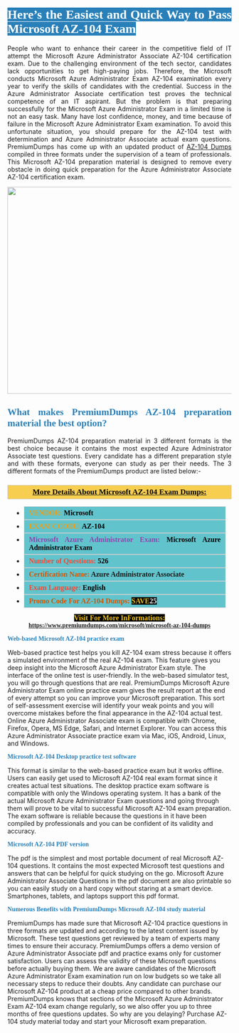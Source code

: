 <h1 style="text-align: justify;"><span style="color:#ffffff;"><span style="font-family:Georgia,serif;"><strong><span style="background-color:#2980b9;">Here’s the Easiest and Quick Way to Pass Microsoft AZ-104 Exam</span></strong></span></span></h1>

<p style="text-align: justify;">People who want to enhance their career in the competitive field of IT attempt the Microsoft Azure Administrator Associate AZ-104 certification exam. Due to the challenging environment of the tech sector, candidates lack opportunities to get high-paying jobs. Therefore, the Microsoft conducts Microsoft Azure Administrator Exam AZ-104 examination every year to verify the skills of candidates with the credential. Success in the Azure Administrator Associate certification test proves the technical competence of an IT aspirant. But the problem is that preparing successfully for the Microsoft Azure Administrator Exam in a limited time is not an easy task. Many have lost confidence, money, and time because of failure in the Microsoft Azure Administrator Exam examination. To avoid this unfortunate situation, you should prepare for the AZ-104 test with determination and Azure Administrator Associate actual exam questions. PremiumDumps has come up with an updated product of <a href="https://www.premiumdumps.com/microsoft/microsoft-az-104-dumps">AZ-104 Dumps</a> compiled in three formats under the supervision of a team of professionals. This Microsoft AZ-104 preparation material is designed to remove every obstacle in doing quick preparation for the Azure Administrator Associate AZ-104 certification exam.</p>

<p style="text-align: center;"><a href="https://www.premiumdumps.com/microsoft/microsoft-az-104-dumps"><img alt="" src="https://i.imgur.com/KJGzbJ2.jpeg" style="width: 700px; height: 465px;" /></a></p>

<h2 style="text-align: justify;"><span style="color:#2980b9;"><span style="font-family:Georgia,serif;"><strong>What makes PremiumDumps AZ-104 preparation material the best option?</strong></span></span></h2>

<p style="text-align: justify;">PremiumDumps AZ-104 preparation material in 3 different formats is the best choice because it contains the most expected Azure Administrator Associate test questions. Every candidate has a different preparation style and with these formats, everyone can study as per their needs. The 3 different formats of the PremiumDumps product are listed below:-</p>

<h3 style="background: #f7ce50; border: 1px solid rgb(204, 204, 204); padding: 5px 10px; text-align: center;"><span style="font-family:Georgia,serif;"><u><u><span style="color:#000000;"><span style="font-size:11pt"><span style="line-height:normal"><b><span style="font-size:13.0pt"><span cambria="">More Details About Microsoft AZ-104 Exam Dumps:</span></span></b></span></span></span></u></u></span></h3>

<ul>
	<li style="margin:0cm 10pt">
	<div style="background:#61c4cd; border: 1px solid rgb(204, 204, 204); padding: 5px 10px; text-align: justify;"><span style="font-family:Georgia,serif;"><span style="font-size:11pt"><span style="line-height:normal"><b><span style="font-size:12.0pt"><span new="" roman="" times=""><span style="color:#f39c12;">VENDOR:</span> <span style="color:#000000;">Microsoft</span></span></span></b></span></span></span></div>
	</li>
	<li style="margin:0cm 10pt">
	<div style="background: #61c4cd; border: 1px solid rgb(204, 204, 204); padding: 5px 10px; text-align: justify;"><span style="font-family:Georgia,serif;"><span style="font-size:11pt"><span style="line-height:normal"><b><span style="font-size:12.0pt"><span new="" roman="" times=""><span style="color:#f39c12;">EXAM CCODE:</span> <span style="color:#000000;">AZ-104</span></span></span></b></span></span></span></div>
	</li>
	<li style="margin:0cm 10pt">
	<div style="background: #61c4cd; border: 1px solid rgb(204, 204, 204); padding: 5px 10px; text-align: justify;"><span style="font-family:Georgia,serif;"><span style="font-size:11pt"><span style="line-height:normal"><b><span style="font-size:12.0pt"><span new="" roman="" times=""><span style="color:#8e44ad;">Microsoft Azure Administrator Exam:</span> <span style="color:#000000;">Microsoft Azure Administrator Exam</span></span></span></b></span></span></span></div>
	</li>
	<li style="margin:0cm 10pt">
	<div style="background: #61c4cd; border: 1px solid rgb(204, 204, 204); padding: 5px 10px;"><span style="font-family:Georgia,serif;"><span style="font-size:11pt"><span style="line-height:normal"><b><span style="font-size:12.0pt"><span new="" roman="" times=""><span style="color:#e74c3c;">Number of Questions:</span><span style="color:#000000;"><span style="color:#f1c40f;"> </span>526</span></span></span></b></span></span></span></div>
	</li>
	<li style="margin:0cm 10pt">
	<div style="background: #61c4cd; border: 1px solid rgb(204, 204, 204); padding: 5px 10px; text-align: justify;"><span style="font-family:Georgia,serif;"><span style="font-size:11pt"><span style="line-height:normal"><b><span style="font-size:12.0pt"><span new="" roman="" times=""><span style="color:#d35400;">Certification Name:</span> Azure Administrator Associate</span></span></b></span></span></span></div>
	</li>
	<li style="margin:0cm 10pt">
	<div style="background: #61c4cd; border: 1px solid rgb(204, 204, 204); padding: 5px 10px; text-align: justify;"><span style="font-family:Georgia,serif;"><span style="font-size:11pt"><span style="line-height:normal"><b><span style="font-size:12.0pt"><span new="" roman="" times=""><span style="color:#e74c3c;">Exam Language:</span> <span style="color:#000000;">English</span></span></span></b></span></span></span></div>
	</li>
	<li style="margin:0cm 10pt">
	<div style="background: #61c4cd; border: 1px solid rgb(204, 204, 204); padding: 5px 10px;"><span style="font-family:Georgia,serif;"><span style="font-size:11pt"><span style="line-height:normal"><b><span style="font-size:12.0pt"><span new="" roman="" times=""><span style="color:#d35400;">Promo Code For AZ-104 Dumps:</span><span style="color:#f1c40f;"> <span style="background-color:#000000;">SAVE</span></span><span style="color:#ffffff;"><span style="background-color:#000000;">25</span></span></span></span></b></span></span></span></div>
	</li>
</ul>

<p style="text-align: center;"><span style="font-family:Georgia,serif;"><strong><span style="font-size:16px;"><span style="color:#f1c40f;"><span style="background-color:#000000;">Visit For More InFormations:</span></span></span> <a href="https://www.premiumdumps.com/microsoft/microsoft-az-104-dumps">https://www.premiumdumps.com/microsoft/microsoft-az-104-dumps</a></strong></span></p>

<p><span style="color:#2980b9;"><span style="font-family:Georgia,serif;"><strong><strong><strong>Web-based Microsoft AZ-104 practice exam</strong></strong></strong></span></span></p>

<p>Web-based practice test helps you kill AZ-104 exam stress because it offers a simulated environment of the real AZ-104 exam. This feature gives you deep insight into the Microsoft Azure Administrator Exam style. The interface of the online test is user-friendly. In the web-based simulator test, you will go through questions that are real. PremiumDumps Microsoft Azure Administrator Exam online practice exam gives the result report at the end of every attempt so you can improve your Microsoft preparation. This sort of self-assessment exercise will identify your weak points and you will overcome mistakes before the final appearance in the AZ-104 actual test. Online Azure Administrator Associate exam is compatible with Chrome, Firefox, Opera, MS Edge, Safari, and Internet Explorer. You can access this Azure Administrator Associate practice exam via Mac, iOS, Android, Linux, and Windows.</p>

<p><span style="color:#2980b9;"><span style="font-family:Georgia,serif;"><strong><strong><strong>Microsoft AZ-104 Desktop practice test software</strong></strong></strong></span></span></p>

<p>This format is similar to the web-based practice exam but it works offline. Users can easily get used to Microsoft AZ-104 real exam format since it creates actual test situations. The desktop practice exam software is compatible with only the Windows operating system. It has a bank of the actual Microsoft Azure Administrator Exam questions and going through them will prove to be vital to successful Microsoft AZ-104 exam preparation. The exam software is reliable because the questions in it have been compiled by professionals and you can be confident of its validity and accuracy.</p>

<p><span style="color:#2980b9;"><span style="font-family:Georgia,serif;"><strong><strong><strong>Microsoft AZ-104 PDF version</strong></strong></strong></span></span></p>

<p>The pdf is the simplest and most portable document of real Microsoft AZ-104 questions. It contains the most expected Microsoft test questions and answers that can be helpful for quick studying on the go. Microsoft Azure Administrator Associate Questions in the pdf document are also printable so you can easily study on a hard copy without staring at a smart device. Smartphones, tablets, and laptops support this pdf format.</p>

<p><span style="color:#2980b9;"><span style="font-family:Georgia,serif;"><strong><strong><strong>Numerous Benefits with PremiumDumps Microsoft AZ-104 study material</strong></strong></strong></span></span></p>

<p>PremiumDumps has made sure that Microsoft AZ-104 practice questions in three formats are updated and according to the latest content issued by Microsoft. These test questions get reviewed by a team of experts many times to ensure their accuracy. PremiumDumps offers a demo version of Azure Administrator Associate pdf and practice exams only for customer satisfaction. Users can assess the validity of these Microsoft questions before actually buying them. We are aware candidates of the Microsoft Azure Administrator Exam examination run on low budgets so we take all necessary steps to reduce their doubts. Any candidate can purchase our Microsoft AZ-104 product at a cheap price compared to other brands. PremiumDumps knows that sections of the Microsoft Azure Administrator Exam AZ-104 exam change regularly, so we also offer you up to three months of free questions updates. So why are you delaying? Purchase AZ-104 study material today and start your Microsoft exam preparation.</p>
